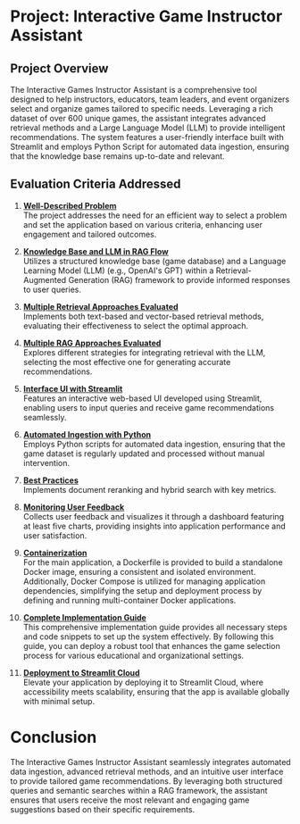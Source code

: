 # Project: Interactive Game Instructor Assistant

## Project Overview
The Interactive Games Instructor Assistant is a comprehensive tool designed to help instructors, educators, team leaders, and event organizers select and organize games tailored to specific needs. Leveraging a rich dataset of over 600 unique games, the assistant integrates advanced retrieval methods and a Large Language Model (LLM) to provide intelligent recommendations. The system features a user-friendly interface built with Streamlit and employs Python Script for automated data ingestion, ensuring that the knowledge base remains up-to-date and relevant.  


## Evaluation Criteria Addressed

1. [**Well-Described Problem**](./1-problem-description/problem-description.md)  
   The project addresses the need for an efficient way to select a problem and set the application based on various criteria, enhancing user engagement and tailored outcomes.

2. [**Knowledge Base and LLM in RAG Flow**](./2-RAG-flow/RAG-flow.md)  
   Utilizes a structured knowledge base (game database) and a Language Learning Model (LLM) (e.g., OpenAI's GPT) within a Retrieval-Augmented Generation (RAG) framework to provide informed responses to user queries.

3. [**Multiple Retrieval Approaches Evaluated**](./3-retrieval-evaluation/retrieval-evaluation.md)  
   Implements both text-based and vector-based retrieval methods, evaluating their effectiveness to select the optimal approach.

4. [**Multiple RAG Approaches Evaluated**](./4-RAG-evaluation/RAG-evaluation.md)  
   Explores different strategies for integrating retrieval with the LLM, selecting the most effective one for generating accurate recommendations.

5. [**Interface UI with Streamlit**](./5-interface/interface.md)  
   Features an interactive web-based UI developed using Streamlit, enabling users to input queries and receive game recommendations seamlessly.

6. [**Automated Ingestion with Python**](./6-ingestion-pipeline/ingestion-pipeline.md)  
   Employs Python scripts for automated data ingestion, ensuring that the game dataset is regularly updated and processed without manual intervention.

7. [**Best Practices**](./7-best-practices/best-practices.md)  
   Implements document reranking and hybrid search with key metrics. 

8. [**Monitoring User Feedback**](./8-monitoring/monitoring.md)  
   Collects user feedback and visualizes it through a dashboard featuring at least five charts, providing insights into application performance and user satisfaction.

9. [**Containerization**](../README.md#day-9-docker-integration-smooth-sailing-with-docker-compose)  
   For the main application, a Dockerfile is provided to build a standalone Docker image, ensuring a consistent and isolated environment. Additionally, Docker Compose is utilized for managing application dependencies, simplifying the setup and deployment process by defining and running multi-container Docker applications.

10. [**Complete Implementation Guide**](../README.md#day-10-reproducibility)  
    This comprehensive implementation guide provides all necessary steps and code snippets to set up the system effectively. By following this guide, you can deploy a robust tool that enhances the game selection process for various educational and organizational settings.

11. [**Deployment to Streamlit Cloud**](../README.md#day-11-game4every1-in-streamlit-cloud)  
    Elevate your application by deploying it to Streamlit Cloud, where accessibility meets scalability, ensuring that the app is available globally with minimal setup.



# Conclusion
The Interactive Games Instructor Assistant seamlessly integrates automated data ingestion, advanced retrieval methods, and an intuitive user interface to provide tailored game recommendations. By leveraging both structured queries and semantic searches within a RAG framework, the assistant ensures that users receive the most relevant and engaging game suggestions based on their specific requirements.




